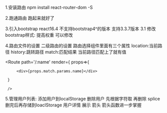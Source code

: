 
1.安装路由
  npm install react-router-dom -S

2.跑通路由 跑起来就好了

3.引入bootstrap react16.4 不支持bootstrap4^的版本 支持3.3.7版本
  3.1 修改bootstrap样式:  提高权重 可以修改

4.路由文件的设置 二级路由的设置
  路由选择组件里面有三个属性
  location:当前路径
  history:跳转路径
  match:匹配结果 当前路径匹配上了就有值

  <Route path='/:name' render={
     props=>{

         <div>{props.match.params.name}</div>

     }

     />

5.管理用户列表:
   添加用户到localStorage
   删除用户 先根据字符取 再删除 splice  删完后再存储到loaclStorage
   用户详情 展示 箭头
    箭头函数进一步掌握
